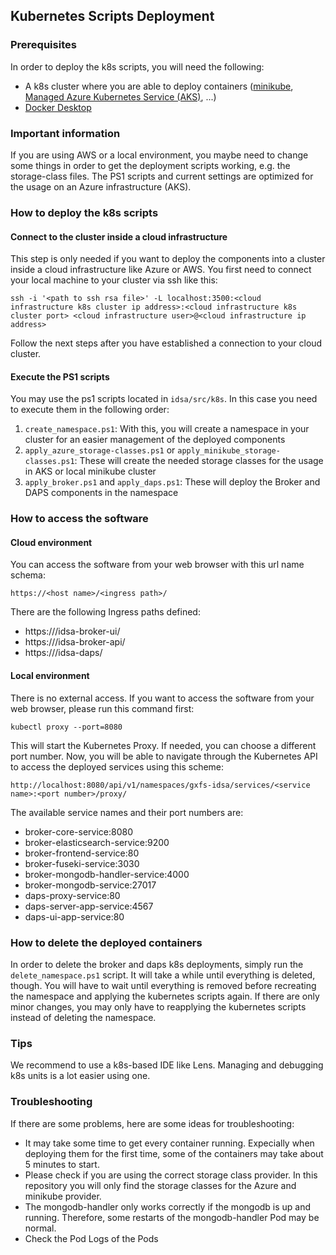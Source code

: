 ## Kubernetes Scripts Deployment
### Prerequisites
In order to deploy the k8s scripts, you will need the following:

* A k8s cluster where you are able to deploy containers ([minikube](https://minikube.sigs.k8s.io/docs/start/), [Managed Azure Kubernetes Service (AKS)](https://docs.microsoft.com/en-us/azure/aks/learn/quick-kubernetes-deploy-cli), ...)
* [Docker Desktop](https://www.docker.com/blog/getting-started-with-docker-desktop/)

### Important information
If you are using AWS or a local environment, you maybe need to change some things in order to get the deployment scripts working, e.g. the storage-class files. The PS1 scripts and current settings are optimized for the usage on an Azure infrastructure (AKS).

### How to deploy the k8s scripts
#### Connect to the cluster inside a cloud infrastructure
This step is only needed if you want to deploy the components into a cluster inside a cloud infrastructure like Azure or AWS. You first need to connect your local machine to your cluster via ssh like this:

`ssh -i '<path to ssh rsa file>' -L localhost:3500:<cloud infrastructure k8s cluster ip address>:<cloud infrastructure k8s cluster port> <cloud infrastructure user>@<cloud infrastructure ip address>`

Follow the next steps after you have established a connection to your cloud cluster.

#### Execute the PS1 scripts
You may use the ps1 scripts located in `idsa/src/k8s`. In this case you need to execute them in the following order:

1. `create_namespace.ps1`: With this, you will create a namespace in your cluster for an easier management of the deployed components
3. `apply_azure_storage-classes.ps1` or `apply_minikube_storage-classes.ps1`: These will create the needed storage classes for the usage in AKS or local minikube cluster
5. `apply_broker.ps1` and `apply_daps.ps1`: These will deploy the Broker and DAPS components in the namespace

### How to access the software
#### Cloud environment
You can access the software from your web browser with this url name schema:

`https://<host name>/<ingress path>/`

There are the following Ingress paths defined:
* https://<host name>/idsa-broker-ui/
* https://<host name>/idsa-broker-api/
* https://<host name>/idsa-daps/

#### Local environment
There is no external access. If you want to access the software from your web browser, please run this command first:

`kubectl proxy --port=8080`

This will start the Kubernetes Proxy. If needed, you can choose a different port number. Now, you will be able to navigate through the Kubernetes API to access the deployed services using this scheme:

`http://localhost:8080/api/v1/namespaces/gxfs-idsa/services/<service name>:<port number>/proxy/`

The available service names and their port numbers are:
* broker-core-service:8080
* broker-elasticsearch-service:9200
* broker-frontend-service:80
* broker-fuseki-service:3030
* broker-mongodb-handler-service:4000
* broker-mongodb-service:27017
* daps-proxy-service:80
* daps-server-app-service:4567
* daps-ui-app-service:80

### How to delete the deployed containers
In order to delete the broker and daps k8s deployments, simply run the `delete_namespace.ps1` script. It will take a while until everything is deleted, though. You will have to wait until everything is removed before recreating the namespace and applying the kubernetes scripts again. If there are only minor changes, you may only have to reapplying the kubernetes scripts instead of deleting the namespace.

### Tips
We recommend to use a k8s-based IDE like Lens. Managing and debugging k8s units is a lot easier using one.

### Troubleshooting
If there are some problems, here are some ideas for troubleshooting:
* It may take some time to get every container running. Expecially when deploying them for the first time, some of the containers may take about 5 minutes to start.
* Please check if you are using the correct storage class provider. In this repository you will only find the storage classes for the Azure and minikube provider.
* The mongodb-handler only works correctly if the mongodb is up and running. Therefore, some restarts of the mongodb-handler Pod may be normal.
* Check the Pod Logs of the Pods
